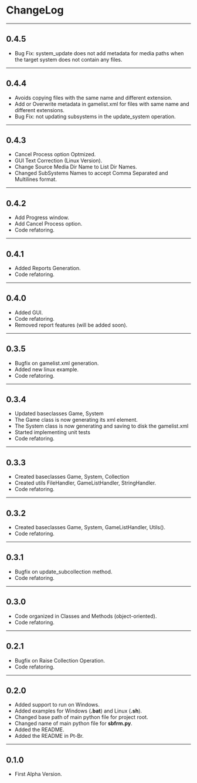 # ChangeLog

---

## 0.4.5
- Bug Fix: system_update does not add metadata for media paths when the target system does not contain any files.

---

## 0.4.4
- Avoids copying files with the same name and different extension.
- Add or Overwrite metadata in gamelist.xml for files with same name and
different extensions.
- Bug Fix: not updating subsystems in the update_system operation.

---

## 0.4.3
- Cancel Process option Optmized.
- GUI Text Correction (Linux Version).
- Change Source Media Dir Name to List Dir Names.
- Changed SubSystems Names to accept Comma Separated and Multilines format.

---

## 0.4.2
- Add Progress window.
- Add Cancel Process option.
- Code refatoring.

---

## 0.4.1
- Added Reports Generation.
- Code refatoring.

---

## 0.4.0
- Added GUI.
- Code refatoring.
- Removed report features (will be added soon).

---

## 0.3.5
- Bugfix on gamelist.xml generation.
- Added new linux example.
- Code refatoring.

---

## 0.3.4
- Updated baseclasses Game, System
- The Game class is now generating its xml element.
- The System class is now generating and saving to disk the gamelist.xml
- Started implementing unit tests
- Code refatoring.

---

## 0.3.3
- Created baseclasses Game, System, Collection
- Created utils FileHandler, GameListHandler, StringHandler.
- Code refatoring.

---

## 0.3.2
- Created baseclasses Game, System, GameListHandler, Utils().
- Code refatoring.

---

## 0.3.1
- Bugfix on update_subcollection method.
- Code refatoring.

---

## 0.3.0
- Code organized in Classes and Methods (object-oriented).
- Code refatoring.

---

## 0.2.1
- Bugfix on Raise Collection Operation.
- Code refatoring.

---

## 0.2.0
- Added support to run on Windows.
- Added examples for Windows (**.bat**) and Linux (**.sh**).
- Changed base path of main python file for project root.
- Changed name of main python file for **sbfrm.py**.
- Added the README.
- Added the README in Pt-Br.

---

## 0.1.0
- First Alpha Version.
